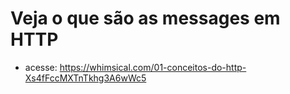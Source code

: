 # Veja o que são as messages em HTTP
* acesse: https://whimsical.com/01-conceitos-do-http-Xs4fFccMXTnTkhg3A6wWc5